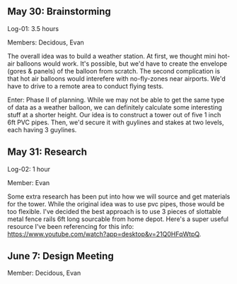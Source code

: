 ## May 30: Brainstorming
Log-01: 3.5 hours

Members: Decidous, Evan

The overall idea was to build a weather station. At first, we thought mini hot-air balloons would work. It's possible, but we'd have to create the envelope (gores & panels) of the balloon from scratch. The second complication is that hot air balloons would interefere with no-fly-zones near airports. We'd have to drive to a remote area to conduct flying tests.

Enter: Phase II of planning. While we may not be able to get the same type of data as a weather balloon, we can definitely calculate some interesting stuff at a shorter height. Our idea is to construct a tower out of five 1 inch 6ft PVC pipes. Then, we'd secure it with guylines and stakes at two levels, each having 3 guylines. 

## May 31: Research
Log-02: 1 hour

Member: Evan

Some extra research has been put into how we will source and get materials for the tower. While the original idea was to use pvc pipes, those would be too flexible. I've decided the best approach is to use 3 pieces of slottable metal fence rails 6ft long sourcable from home depot. Here's a super useful resource I've been referencing for this info: https://www.youtube.com/watch?app=desktop&v=21Q0HFqWtpQ.

## June 7: Design Meeting

Member: Decidous, Evan

